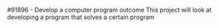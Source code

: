 #91896 - Develop a computer program outcome
This project will look at developing a program that solves a certain program
